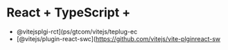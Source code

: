 # React + TypeScript + 

- @vitejsplgi-rct](ps/gtcom/vitejs/teplug-ec
- [@vitejs/plugin-react-swc](https://github.com/vitejs/vite-plginreact-sw
